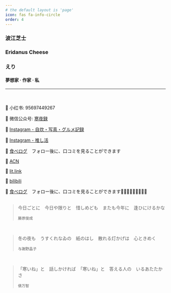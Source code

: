 ```yaml
---
# the default layout is 'page'
icon: fas fa-info-circle
order: 4
---
```


### 波江芝士
### Eridanus Cheese
### えり

#### **夢想家 · 作家 · 私**

---

<br>
<br>
🩵 小红书: 95697449267

🩵 微信公众号: [寒夜録](https://mp.weixin.qq.com/s/5u0omGy9C0JeGgU3WV6sSw)

🩵 [Instagram - 自炊・写真・グルメ記録](https://instagram.com/eri24_camera/)  

🩵 [Instagram - 推し活](https://instagram.com/eridanus_23/)  

🍚 [食べログ](https://tabelog.com/rvwr/030070185/)　フォロー後に、口コミを見ることができます

🩵 [ACN](https://anilist.co/user/muuuChiyo/)  

🩵 [lit.link](https://lit.link/en/eridanus/)  

🩵 [bilibili](https://space.bilibili.com/1023948792/)

🍚 [食べログ](https://tabelog.com/rvwr/030070185/)　フォロー後に、口コミを見ることができます🙇🏻‍♀️🙇🏻‍♀️🙇🏻‍♀️
<br>
<br>
> 今日ごとに　今日や限りと　惜しめども　またも今年に　逢ひにけるかな
> 
> <small>藤原俊成</small>

<br>

> 冬の夜も　うすくれなゐの　紙のはし　散れる灯かげは　心ときめく 
> 
> <small>与謝野晶子</small>

<br>

> 「寒いね」と　話しかければ　「寒いね」と　答える人の　いるあたたかさ
> 
> <small>俵万智</small>